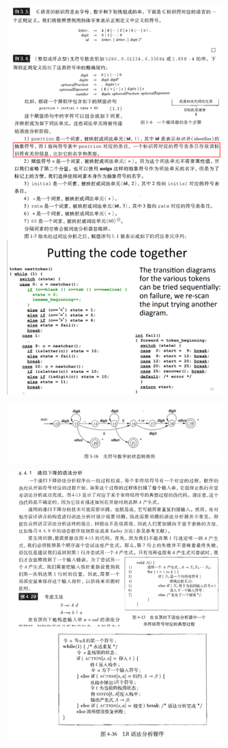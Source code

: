 ![image-20211120152932100](images/note/image-20211120152932100.png)![image-20211120153752023](images/note/image-20211120153752023.png)![image-20211120171053959](images/note/image-20211120171053959.png)

![image-20211120195959254](images/note/image-20211120195959254.png)

![image-20211123213319717](images/note/image-20211123213319717.png)![image-20211124224143202](images/note/image-20211124224152574.png)